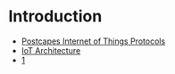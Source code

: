 # Introduction

- [Postcapes Internet of Things Protocols](http://postscapes.com/internet-of-things-protocols/)
- [IoT Architecture](http://www.iot-a.eu/public)
- [1](https://paolopatierno.wordpress.com/2015/10/13/an-iot-platforms-match-microsoft-azure-iot-vs-amazon-aws-iot/)
